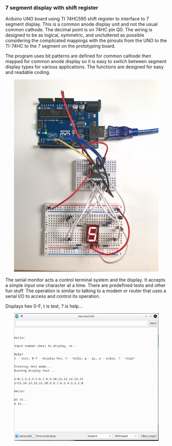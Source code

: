 

### 7 segment display with shift register

Arduino UNO board using TI 74HC595 shift register to interface to 7 segment display. 
This is a common anode display unit and not the usual common cathode. The  decimal point is on 74HC pin Q0.
The wiring is designed to be as logical, symmetric, and uncluttered as possible considering the complicated
mappings with the pinouts from the UNO to the TI-74HC to the 7 segment on the prototyping board.

The program uses bit patterns are defined for common cathode
then mapped for common anode display so it is easy to switch between segment display
types for various applications. The functions are designed for easy and readable coding.


<p align="center">
  <img src="board_five.jpg" width="450" alt="board layout">
</p>

The serial monitor acts a control terminal system and the display. It accepts
a simple input one character at a time. There are predefined tests and other
fun stuff. The operation is similar to talking to a modem or router that uses
a serial I/O to access and control its operation.

Displays hex 0-F, t is test, ? is help...

<p align="center">
  <img src="console.png" width="450" alt="serial terminal">
</p>


